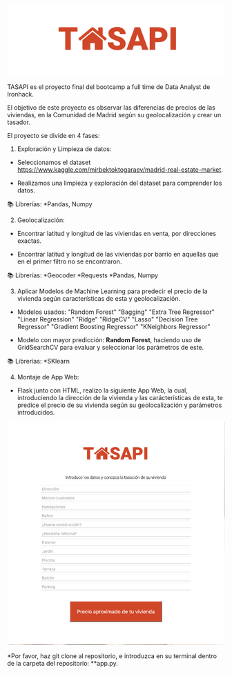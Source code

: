 ![tasapi](/static/images/readme.png)




TASAPI es el proyecto final del bootcamp a full time de Data Analyst de Ironhack.

El objetivo de este proyecto es observar las diferencias de precios de las viviendas, en la Comunidad de Madrid según su geolocalización y crear un tasador.

El proyecto se divide en 4 fases:


1. Exploración y Limpieza de datos:

- Seleccionamos el dataset https://www.kaggle.com/mirbektoktogaraev/madrid-real-estate-market.

- Realizamos una limpieza y exploración del dataset para comprender los datos.

📚 Librerías: *Pandas, Numpy


2. Geolocalización:

- Encontrar latitud y longitud de las viviendas en venta, por direcciones exactas.

- Encontrar latitud y longitud de las viviendas por barrio en aquellas que en el primer filtro no se encontraron.


📚 Librerías: *Geocoder
              *Requests
              *Pandas, Numpy
              

3. Aplicar Modelos de Machine Learning para predecir el precio de la vivienda según características de esta y geolocalización.

  * Modelos usados: "Random Forest" 
                    "Bagging"
                    "Extra Tree Regressor"
                    "Linear Regression"
                    "Ridge"
                    "RidgeCV"
                    "Lasso"
                    "Decision Tree Regressor"
                    "Gradient Boosting Regressor" 
                    "KNeighbors Regressor"
  
  * Modelo con mayor predicción: **Random Forest**, haciendo uso de GridSearchCV para evaluar y seleccionar los parámetros de este.
  
📚 Librerías: *SKlearn
  

4. Montaje de App Web:

- Flask junto con HTML, realizo la siguiente App Web, la cual, introduciendo la dirección de la vivienda y las carácterísticas de esta, te predice el precio de su vivienda según su geolocalización y parámetros introducidos.


![tasapi](/static/images/app.png)



*Por favor, haz git clone al repositorio, e introduzca en su terminal dentro de la carpeta del repositorio: **app.py.

